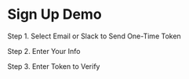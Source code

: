 # Sign Up Demo

Step 1. Select Email or Slack to Send One-Time Token

Step 2. Enter Your Info

Step 3. Enter Token to Verify
